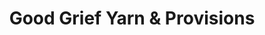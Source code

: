 ---
title: "Good Grief Yarn & Provisions"
url: /toronto/good-grief-yarn-and-provisions/
shop: wool
---